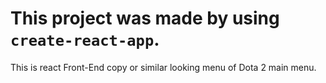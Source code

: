 # This project was made by using `create-react-app`.

This is react Front-End copy or similar looking menu of Dota 2 main menu.
